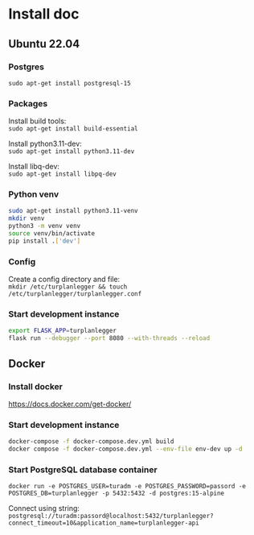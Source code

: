 # Install doc

## Ubuntu 22.04

### Postgres
`sudo apt-get install postgresql-15`

### Packages
Install build tools:  
`sudo apt-get install build-essential`

Install python3.11-dev:  
`sudo apt-get install python3.11-dev`

Install libq-dev:  
`sudo apt-get install libpq-dev`

### Python venv
```bash
sudo apt-get install python3.11-venv
mkdir venv
python3 -m venv venv
source venv/bin/activate
pip install .['dev']
```

### Config
Create a config directory and file:  
`mkdir /etc/turplanlegger && touch /etc/turplanlegger/turplanlegger.conf`

### Start development instance
```bash
export FLASK_APP=turplanlegger
flask run --debugger --port 8080 --with-threads --reload
```

## Docker

### Install docker
https://docs.docker.com/get-docker/

### Start development instance
```bash
docker-compose -f docker-compose.dev.yml build
docker compose -f docker-compose.dev.yml --env-file env-dev up -d
```
### Start PostgreSQL database container
```console
docker run -e POSTGRES_USER=turadm -e POSTGRES_PASSWORD=passord -e POSTGRES_DB=turplanlegger -p 5432:5432 -d postgres:15-alpine
```
Connect using string: `postgresql://turadm:passord@localhost:5432/turplanlegger?connect_timeout=10&application_name=turplanlegger-api`
